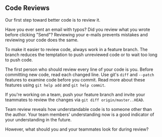 ## Code Reviews

Our first step toward better code is to review it.

Have you ever sent an email with typos? Did you review what you wrote before
clicking "Send"? Reviewing your e-mails prevents mistakes and reviewing your
code does the same.

To make it easier to review code, always work in a feature branch. The branch
reduces the temptation to push unreviewed code or to wait too long to push code.

The first person who should review every line of your code is you. Before
committing new code, read each changed line. Use git's `diff` and `--patch`
features to examine code before you commit. Read more about these features using
`git help add` and `git help commit`.

If you're working on a team, push your feature branch and invite your teammates
to review the changes via `git diff origin/master..HEAD`.

Team review reveals how understandable code is to someone other than the author. Your team members' understanding now is a good indicator of your understanding
in the future.

However, what should you and your teammates look for during review?